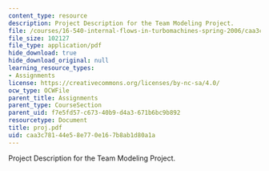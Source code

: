```yaml
---
content_type: resource
description: Project Description for the Team Modeling Project.
file: /courses/16-540-internal-flows-in-turbomachines-spring-2006/caa3c78144e58e770e167b8ab1d80a1a_proj.pdf
file_size: 102127
file_type: application/pdf
hide_download: true
hide_download_original: null
learning_resource_types:
- Assignments
license: https://creativecommons.org/licenses/by-nc-sa/4.0/
ocw_type: OCWFile
parent_title: Assignments
parent_type: CourseSection
parent_uid: f7e5fd57-c673-40b9-d4a3-671b6bc9b892
resourcetype: Document
title: proj.pdf
uid: caa3c781-44e5-8e77-0e16-7b8ab1d80a1a
---
```

Project Description for the Team Modeling Project.